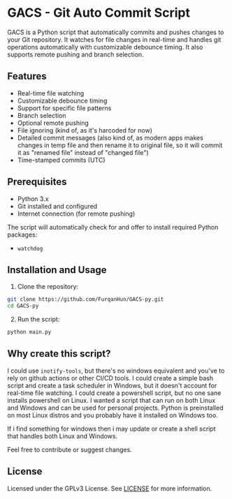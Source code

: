 # GACS - Git Auto Commit Script

GACS is a Python script that automatically commits and pushes changes to your Git repository. It watches for file changes in real-time and handles git operations automatically with customizable debounce timing. It also supports remote pushing and branch selection.

## Features

- Real-time file watching
- Customizable debounce timing
- Support for specific file patterns
- Branch selection
- Optional remote pushing
- File ignoring (kind of, as it's harcoded for now)
- Detailed commit messages (also kind of, as modern apps makes changes in temp file and then rename it to original file, so it will commit it as "renamed file" instead of "changed file")
- Time-stamped commits (UTC)

## Prerequisites

- Python 3.x
- Git installed and configured
- Internet connection (for remote pushing)

The script will automatically check for and offer to install required Python packages:
- `watchdog`

## Installation and Usage

1. Clone the repository:
```bash
git clone https://github.com/FurqanHun/GACS-py.git
cd GACS-py
```

2. Run the script:
```bash
python main.py
```

## Why create this script?

I could use `inotify-tools`, but there's no windows equivalent and you've to rely on github actions or other CI/CD tools.
I could create a simple bash script and create a task scheduler in Windows, but it doesn't account for real-time file watching.
I could create a powershell script, but no one sane installs powershell on Linux.
I wanted a script that can run on both Linux and Windows and can be used for personal projects.
Python is preinstalled on most Linux distros and you probably have it installed on Windows too.

If i find something for windows then i may update or create a shell script that handles both Linux and Windows.

Feel free to contribute or suggest changes.

## License
Licensed under the GPLv3 License. See [LICENSE](LICENSE) for more information.
